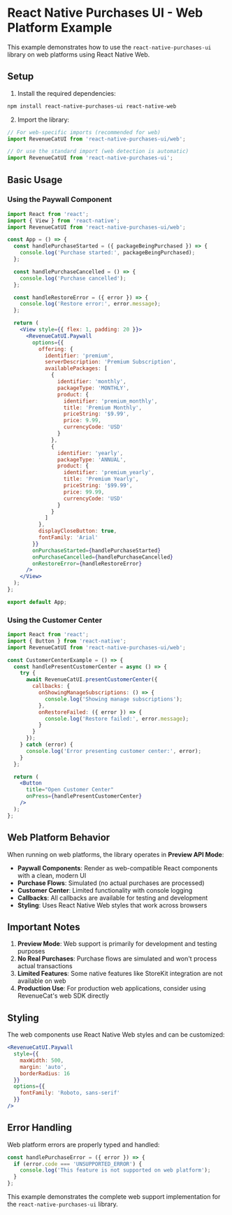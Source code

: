 # React Native Purchases UI - Web Platform Example

This example demonstrates how to use the `react-native-purchases-ui` library on web platforms using React Native Web.

## Setup

1. Install the required dependencies:

```bash
npm install react-native-purchases-ui react-native-web
```

2. Import the library:

```javascript
// For web-specific imports (recommended for web)
import RevenueCatUI from 'react-native-purchases-ui/web';

// Or use the standard import (web detection is automatic)
import RevenueCatUI from 'react-native-purchases-ui';
```

## Basic Usage

### Using the Paywall Component

```jsx
import React from 'react';
import { View } from 'react-native';
import RevenueCatUI from 'react-native-purchases-ui/web';

const App = () => {
  const handlePurchaseStarted = ({ packageBeingPurchased }) => {
    console.log('Purchase started:', packageBeingPurchased);
  };

  const handlePurchaseCancelled = () => {
    console.log('Purchase cancelled');
  };

  const handleRestoreError = ({ error }) => {
    console.log('Restore error:', error.message);
  };

  return (
    <View style={{ flex: 1, padding: 20 }}>
      <RevenueCatUI.Paywall
        options={{
          offering: {
            identifier: 'premium',
            serverDescription: 'Premium Subscription',
            availablePackages: [
              {
                identifier: 'monthly',
                packageType: 'MONTHLY',
                product: {
                  identifier: 'premium_monthly',
                  title: 'Premium Monthly',
                  priceString: '$9.99',
                  price: 9.99,
                  currencyCode: 'USD'
                }
              },
              {
                identifier: 'yearly',
                packageType: 'ANNUAL',
                product: {
                  identifier: 'premium_yearly',
                  title: 'Premium Yearly',
                  priceString: '$99.99',
                  price: 99.99,
                  currencyCode: 'USD'
                }
              }
            ]
          },
          displayCloseButton: true,
          fontFamily: 'Arial'
        }}
        onPurchaseStarted={handlePurchaseStarted}
        onPurchaseCancelled={handlePurchaseCancelled}
        onRestoreError={handleRestoreError}
      />
    </View>
  );
};

export default App;
```

### Using the Customer Center

```jsx
import React from 'react';
import { Button } from 'react-native';
import RevenueCatUI from 'react-native-purchases-ui/web';

const CustomerCenterExample = () => {
  const handlePresentCustomerCenter = async () => {
    try {
      await RevenueCatUI.presentCustomerCenter({
        callbacks: {
          onShowingManageSubscriptions: () => {
            console.log('Showing manage subscriptions');
          },
          onRestoreFailed: ({ error }) => {
            console.log('Restore failed:', error.message);
          }
        }
      });
    } catch (error) {
      console.log('Error presenting customer center:', error);
    }
  };

  return (
    <Button 
      title="Open Customer Center" 
      onPress={handlePresentCustomerCenter} 
    />
  );
};
```

## Web Platform Behavior

When running on web platforms, the library operates in **Preview API Mode**:

- **Paywall Components**: Render as web-compatible React components with a clean, modern UI
- **Purchase Flows**: Simulated (no actual purchases are processed)
- **Customer Center**: Limited functionality with console logging
- **Callbacks**: All callbacks are available for testing and development
- **Styling**: Uses React Native Web styles that work across browsers

## Important Notes

1. **Preview Mode**: Web support is primarily for development and testing purposes
2. **No Real Purchases**: Purchase flows are simulated and won't process actual transactions
3. **Limited Features**: Some native features like StoreKit integration are not available on web
4. **Production Use**: For production web applications, consider using RevenueCat's web SDK directly

## Styling

The web components use React Native Web styles and can be customized:

```jsx
<RevenueCatUI.Paywall
  style={{ 
    maxWidth: 500, 
    margin: 'auto',
    borderRadius: 16 
  }}
  options={{
    fontFamily: 'Roboto, sans-serif'
  }}
/>
```

## Error Handling

Web platform errors are properly typed and handled:

```jsx
const handlePurchaseError = ({ error }) => {
  if (error.code === 'UNSUPPORTED_ERROR') {
    console.log('This feature is not supported on web platform');
  }
};
```

This example demonstrates the complete web support implementation for the `react-native-purchases-ui` library. 